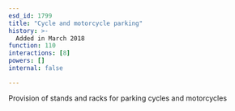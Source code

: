 ```yaml
---
esd_id: 1799
title: "Cycle and motorcycle parking"
history: >-
  Added in March 2018
function: 110
interactions: [8]
powers: []
internal: false

---
```


Provision of stands and racks for parking cycles and motorcycles


